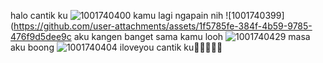 
halo cantik ku
![1001740400](https://github.com/user-attachments/assets/f5004cc7-2b59-4b25-b772-0552f2cd80b2)
kamu lagi ngapain nih
![1001740399](https://github.com/user-attachments/assets/1f5785fe-384f-4b59-9785-476f9d5dee9c
aku kangen banget sama kamu looh
![1001740429](https://github.com/user-attachments/assets/e427a7f0-ffa1-4f9a-8676-7f29d2f32a0c) masa aku boong
![1001740404](https://github.com/user-attachments/assets/5a3af4e6-285b-46eb-9876-8b5bb09ed41a) iloveyou cantik ku💖💞💞💞💐




